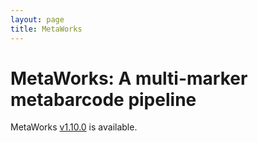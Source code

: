 ```yaml
---
layout: page
title: MetaWorks
---
```


# MetaWorks: A multi-marker metabarcode pipeline

<MetaWorks Image>
  
MetaWorks [v1.10.0](https://github.com/terrimporter/MetaWorks/releases/tag/v1.10.0) is available.
  
  
